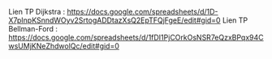 Lien TP Dijkstra : https://docs.google.com/spreadsheets/d/1D-X7pInpKSnndWOyv2SrtogADDtazXsQ2EpTFQjFgeE/edit#gid=0
Lien TP Bellman-Ford : https://docs.google.com/spreadsheets/d/1fDI1PjCOrkOsNSR7eQzxBPqx94CwsUMjKNeZhdwolQc/edit#gid=0